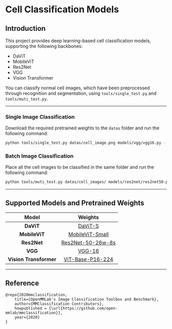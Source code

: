 Cell Classification Models
===========================

## Introduction
This project provides deep learning-based cell classification models, supporting the following backbones:
- DaViT
- MobileViT
- Res2Net
- VGG
- Vision Transformer

You can classify normal cell images, which have been preprocessed through recognition and segmentation, using `tools/single_test.py` and `tools/muti_test.py`.

---

### Single Image Classification
Download the required pretrained weights to the `datas` folder and run the following command:
```bash
python tools/single_test.py datas/cell_image.png models/vgg/vgg16.py --classes-map datas/classes_map.txt
```

### Batch Image Classification
Place all the cell images to be classified in the same folder and run the following command:
```bash
python tools/muti_test.py datas/cell_images/ models/res2net/res2net50.py --classes-map datas/classes_map.txt
```

---

## Supported Models and Pretrained Weights

| Model | Weights |
| :---: | :---: |
| **DaViT** | [DaViT-S](https://download.openmmlab.com/mmclassification/v0/davit/davit-small_3rdparty_in1k_20221116-51a849a6.pth)|
| **MobileViT** | [MobileViT-Small](https://download.openmmlab.com/mmclassification/v0/mobilevit/mobilevit-small_3rdparty_in1k_20221018-cb4f741c.pth) |
| **Res2Net** | [Res2Net-50-26w-8s](https://download.openmmlab.com/mmclassification/v0/res2net/res2net50-w26-s8_3rdparty_8xb32_in1k_20210927-f547a94b.pth)|
| **VGG** | [VGG-16](https://download.openmmlab.com/mmclassification/v0/vgg/vgg16_batch256_imagenet_20210208-db26f1a5.pth)|
| **Vision Transformer** | [ViT-Base-P16-224](https://download.openmmlab.com/mmclassification/v0/vit/pretrain/vit-base-p16_3rdparty_pt-64xb64_in1k-224_20210928-02284250.pth)|

---

## Reference
```
@repo{2020mmclassification,
    title={OpenMMLab's Image Classification Toolbox and Benchmark},
    author={MMClassification Contributors},
    howpublished = {\url{https://github.com/open-mmlab/mmclassification}},
    year={2020}
}
```
